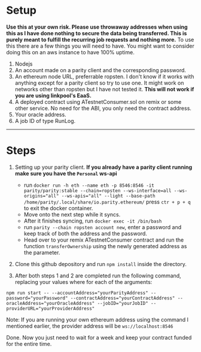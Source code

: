Setup
==========
**Use this at your own risk. Please use throwaway addresses when using this as I have done nothing to secure the data being transferred. This is purely meant to fulfill the recurring job requests and nothing more.**
To use this there are a few things you will need to have. 
You might want to consider doing this on an aws instance to have 100% uptime.
1. Nodejs
2. An account made on a parity client and the corresponding password.
3. An ethereum node URL, preferrable ropsten. I don't know if it works with anything except for a parity client so try to use one. It might work on networks other than ropsten but I have not tested it. **This will not work if you are using linkpool's EaaS.**
4. A deployed contract using ATestnetConsumer.sol on remix or some other service. No need for the ABI, you only need the contract address.
5. Your oracle address.
6. A job ID of type RunLog.

---

Steps
===
1. Setting up your parity client. **If you already have a parity client running make sure you have the `Personal` ws-api**
    * run ```docker run -h eth --name eth -p 8546:8546 -it parity/parity:stable --chain=ropsten --ws-interface=all --ws-origins="all" --ws-apis="all" --light --base-path /home/parity/.local/share/io.parity.ethereum/``` press `ctr + p + q` to exit the docker container.
    * Move onto the next step while it syncs.
    * After it finishes syncing, run `docker exec -it /bin/bash` 
    * run `parity --chain ropsten account new`, enter a password and keep track of both the address and the password.
    * Head over to your remix ATestnetConsumer contract and run the function `transferOwnership` using the newly generated address as the parameter.

2. Clone this github depository and run `npm install` inside the directory.
3. After both steps 1 and 2 are completed run the following command, replacing your values where for each of the arguments: 

```npm run start -- --accountAddress="yourParityAddress" --password="yourPassword" --contractAddress="yourContractAddress" --oracleAddress="yourOracleAddress" --jobID="yourJobID" --providerURL="yourProviderAddress"```

Note: If you are running your own ethereum address using the command I mentioned earlier, the provider address will be `ws://localhost:8546`

Done. Now you just need to wait for a week and keep your contract funded for the entire time.


